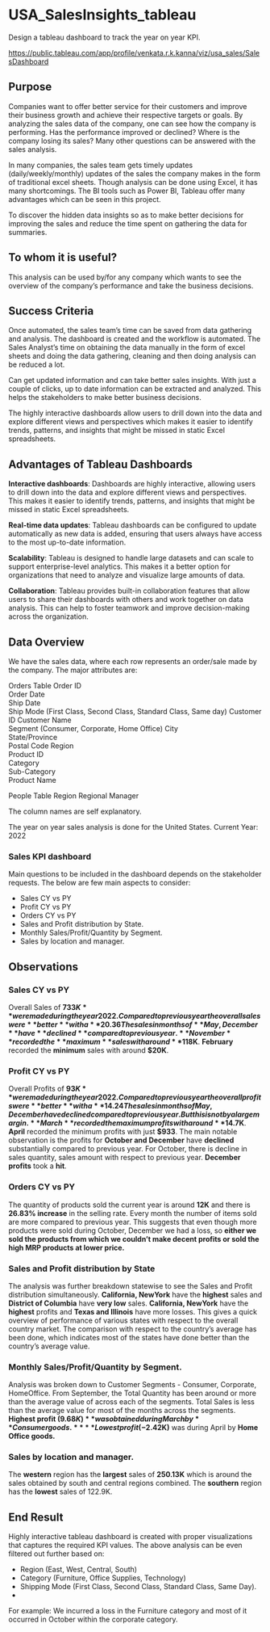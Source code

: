 # USA_SalesInsights_tableau
Design a tableau dashboard to track the year on year KPI.

https://public.tableau.com/app/profile/venkata.r.k.kanna/viz/usa_sales/SalesDashboard  

## Purpose

Companies want to offer better service for their customers and improve their business growth and achieve their respective targets or goals. By analyzing the sales data of the company, one can see how the company is performing. Has the performance improved or declined? Where is the company losing its sales? Many other questions can be answered with the sales analysis.

In many companies, the sales team gets timely updates (daily/weekly/monthly) updates of the sales the company makes in the form of traditional excel sheets. Though analysis can be done using Excel, it has many shortcomings. The BI tools such as Power BI, Tableau offer many advantages which can be seen in this project.

To discover the hidden data insights so as to make better decisions for improving the sales and reduce the time spent on gathering the data for summaries.
  
## To whom it is useful?
This analysis can be used by/for any company which wants to see the overview of the company’s performance and take the business decisions.
  
## Success Criteria

Once automated, the sales team’s time can be saved from data gathering and analysis. The dashboard is created and the workflow is automated. The Sales Analyst’s time on obtaining the data manually in the form of excel sheets and doing the data gathering, cleaning and then doing analysis can be reduced a lot.  

Can get updated information and can take better sales insights. With just a couple of clicks, up to date information can be extracted and analyzed. This helps the stakeholders to make better business decisions.  

The highly interactive dashboards allow users to drill down into the data and explore different views and perspectives which makes it easier to identify trends, patterns, and insights that might be missed in static Excel spreadsheets.

## Advantages of Tableau Dashboards

**Interactive dashboards**: Dashboards are highly interactive, allowing users to drill down into the data and explore different views and perspectives. This makes it easier to identify trends, patterns, and insights that might be missed in static Excel spreadsheets.

**Real-time data updates**: Tableau dashboards can be configured to update automatically as new data is added, ensuring that users always have access to the most up-to-date information.

**Scalability**: Tableau is designed to handle large datasets and can scale to support enterprise-level analytics. This makes it a better option for organizations that need to analyze and visualize large amounts of data.

**Collaboration**: Tableau provides built-in collaboration features that allow users to share their dashboards with others and work together on data analysis. This can help to foster teamwork and improve decision-making across the organization.

## Data Overview
We have the sales data, where each row represents an order/sale made by the company.
The major attributes are:

Orders Table
Order ID	
Order Date	
Ship Date	
Ship Mode (First Class, Second Class, Standard Class, Same day)
Customer ID	
Customer Name	
Segment	(Consumer, Corporate, Home Office)
City	
State/Province	
Postal Code	
Region	
Product ID	
Category	
Sub-Category	
Product Name

People Table
Region
Regional Manager

The column names are self explanatory.

The year on year sales analysis is done for the United States.
Current Year: 2022

### Sales KPI dashboard

Main questions to be included in the dashboard depends on the stakeholder requests. The below are few main aspects to consider:

- Sales CY vs PY
- Profit CY vs PY
- Orders CY vs PY
- Sales and Profit distribution by State.
- Monthly Sales/Profit/Quantity by Segment.
- Sales by location and manager.

## Observations  

### Sales CY vs PY
Overall Sales of **$733K** were made during the year 2022.
Compared to previous year the overall sales were **better** with a **20.36% increase** in sales count.
The sales in months of **May, December** have **declined** compared to previous year. 
**November** recorded the **maximum** sales with around **$118K**.
**February** recorded the **minimum** sales with around **$20K**. 

### Profit CY vs PY
Overall Profits of **$93K** were made during the year 2022.
Compared to previous year the overall profits were **better** with a **14.24% increase**.
The sales in months of May, December have declined compared to previous year. But this is not by a large margin.
**March** recorded the maximum profits with around **$14.7K**.
**April** recorded the minimum profits with just **$933**.
The main notable observation is the profits for **October and December** have **declined** substantially compared to previous year. 
For October, there is decline in sales quantity, sales amount with respect to previous year.
**December profits** took a **hit**.

### Orders CY vs PY
The quantity of products sold the current year is around **12K** and there is **26.83% increase** in the selling rate.
Every month the number of items sold are more compared to previous year.
This suggests that even though more products were sold during October, December we had a loss, so **either we sold the products from which we couldn’t make decent profits or sold the high MRP products at lower price.**

### Sales and Profit distribution by State
The analysis was further breakdown statewise to see the Sales and Profit distribution simultaneously. 
**California, NewYork** have the **highest** sales and **District of Columbia** have **very low** sales.
**California, NewYork** have the **highest** profits and **Texas and Illinois** have more losses.
This gives a quick overview of performance of various states with respect to the overall country market.
The comparison with respect to the country’s average has been done, which indicates most of the states have done better than the country’s average value.

### Monthly Sales/Profit/Quantity by Segment.
Analysis was broken down to Customer Segments - Consumer, Corporate, HomeOffice.
From September, the Total Quantity has been around or more than the average value of across each of the segments.
Total Sales is less than the average value for most of the months across the segments.
**Highest profit ($9.68K)** was obtained during March by **Consumer goods.** 
**Lowest profit (-$2.42K)** was during April by **Home Office goods.** 

### Sales by location and manager.
The **western** region has the **largest** sales of **250.13K** which is around the sales obtained by south and central regions combined.
The **southern** region has the **lowest** sales of 122.9K.




## End Result
Highly interactive tableau dashboard is created with proper visualizations that captures the required KPI values.
The above analysis can be even filtered out further based on:
- Region (East, West, Central, South)
- Category (Furniture, Office Supplies, Technology)
- Shipping Mode (First Class, Second Class, Standard Class, Same Day).
- 
For example: We incurred a loss in the Furniture category and most of it occurred in October within the corporate category.


